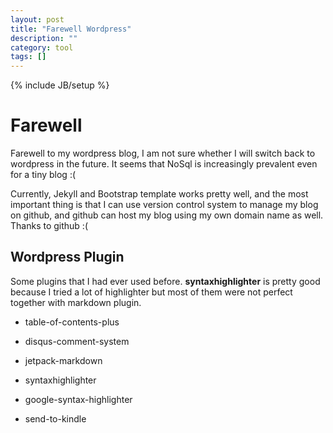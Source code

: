 ```yaml
---
layout: post
title: "Farewell Wordpress"
description: ""
category: tool
tags: []
---
```

{% include JB/setup %}

# Farewell

Farewell to my wordpress blog, I am not sure whether I will switch back to wordpress in the future. It seems that NoSql is increasingly prevalent even for a tiny blog :(

Currently, Jekyll and Bootstrap template works pretty well, and the most important thing is that I can use version control system to manage my blog on github, and github can host my blog using my own domain name as well. Thanks to github :(

## Wordpress Plugin

Some plugins that I had ever used before. **syntaxhighlighter** is pretty good because I tried a lot of highlighter but most of them were not perfect together with markdown plugin.

* table-of-contents-plus

* disqus-comment-system

* jetpack-markdown

* syntaxhighlighter

* google-syntax-highlighter

* send-to-kindle